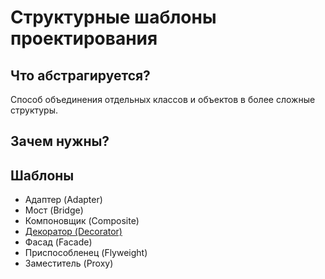 # Структурные шаблоны проектирования

## Что абстрагируется?
Способ объединения отдельных классов и объектов в более сложные структуры.

## Зачем нужны?



## Шаблоны

* Адаптер (Adapter)
* Мост (Bridge)
* Компоновщик (Composite)
* [Декоратор (Decorator)](https://github.com/Mohnatus/design-patterns-js/tree/master/structural/decorator)
* Фасад (Facade)
* Приспособленец (Flyweight)
* Заместитель (Proxy)